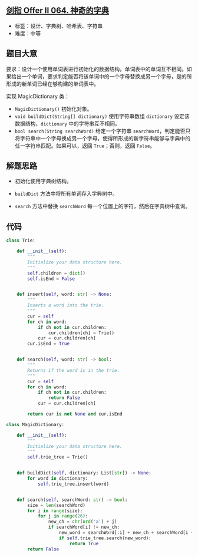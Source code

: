 ## [剑指 Offer II 064. 神奇的字典](https://leetcode-cn.com/problems/US1pGT/)

- 标签：设计、字典树、哈希表、字符串
- 难度：中等

## 题目大意

要求：设计一个使用单词表进行初始化的数据结构。单词表中的单词互不相同。如果给出一个单词，要求判定能否将该单词中的一个字母替换成另一个字母，是的所形成的新单词已经在够构建的单词表中。

实现 MagicDictionary 类：

- `MagicDictionary()` 初始化对象。
- `void buildDict(String[] dictionary)` 使用字符串数组 `dictionary` 设定该数据结构，`dictionary` 中的字符串互不相同。
- `bool search(String searchWord)` 给定一个字符串 `searchWord`，判定能否只将字符串中一个字母换成另一个字母，使得所形成的新字符串能够与字典中的任一字符串匹配。如果可以，返回 `True`；否则，返回 `False`。

## 解题思路

- 初始化使用字典树结构。

- `buildDict` 方法中将所有单词存入字典树中。

- `search` 方法中替换 `searchWord` 每一个位置上的字符，然后在字典树中查询。

## 代码

```Python
class Trie:

    def __init__(self):
        """
        Initialize your data structure here.
        """
        self.children = dict()
        self.isEnd = False


    def insert(self, word: str) -> None:
        """
        Inserts a word into the trie.
        """
        cur = self
        for ch in word:
            if ch not in cur.children:
                cur.children[ch] = Trie()
            cur = cur.children[ch]
        cur.isEnd = True


    def search(self, word: str) -> bool:
        """
        Returns if the word is in the trie.
        """
        cur = self
        for ch in word:
            if ch not in cur.children:
                return False
            cur = cur.children[ch]

        return cur is not None and cur.isEnd

class MagicDictionary:

    def __init__(self):
        """
        Initialize your data structure here.
        """
        self.trie_tree = Trie()


    def buildDict(self, dictionary: List[str]) -> None:
        for word in dictionary:
            self.trie_tree.insert(word)


    def search(self, searchWord: str) -> bool:
        size = len(searchWord)
        for i in range(size):
            for j in range(26):
                new_ch = chr(ord('a') + j)
                if searchWord[i] != new_ch:
                    new_word = searchWord[:i] + new_ch + searchWord[i + 1:]
                    if self.trie_tree.search(new_word):
                        return True
        return False
```

